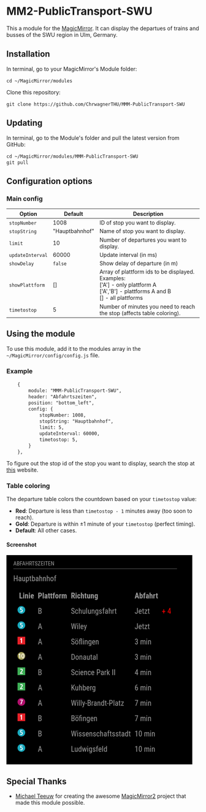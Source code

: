 # MM2-PublicTransport-SWU

This a module for the [MagicMirror](https://github.com/MichMich/MagicMirror). It can display the departues of trains and busses of the SWU region in Ulm, Germany.

## Installation

In terminal, go to your MagicMirror's Module folder:
```
cd ~/MagicMirror/modules
```

Clone this repository:
```
git clone https://github.com/ChrwagnerTHU/MMM-PublicTransport-SWU
```

## Updating

In terminal, go to the Module's folder and pull the latest version from GitHub:
```
cd ~/MagicMirror/modules/MMM-PublicTransport-SWU
git pull
```

## Configuration options

### Main config
|Option|Default|Description|
|---|---|---|
|`stopNumber`|1008|ID of stop you want to display.|
|`stopString`|"Hauptbahnhof"|Name of stop you want to display.|
|`limit`|10|Number of departures you want to display.|
|`updateInterval`|60000|Update interval (in ms)|
|`showDelay`|`false`|Show delay of departure (in m)|
|`showPlattform`|[]|Array of plattform ids to be displayed.<br>Examples:<br>['A'] - only plattform A<br>['A','B'] - plattforms A and B<br>[] - all plattforms|
|`timetostop`|5|Number of minutes you need to reach the stop (affects table coloring).|

## Using the module

To use this module, add it to the modules array in the `~/MagicMirror/config/config.js` file.

### Example
```
    {
        module: "MMM-PublicTransport-SWU",
        header: "Abfahrtszeiten",
        position: "bottom_left",
        config: {
            stopNumber: 1008,
            stopString: "Hauptbahnhof",
            limit: 5,
            updateInterval: 60000,
            timetostop: 5,
        }
    },
```
To figure out the stop id of the stop you want to display, search the stop at [this](https://echtzeit.swu.de/haltestelle/abfahrtsmonitor#) website.
### Table coloring
The departure table colors the countdown based on your `timetostop` value:
- **Red**: Departure is less than `timetostop - 1` minutes away (too soon to reach).
- **Gold**: Departure is within ±1 minute of your `timetostop` (perfect timing).
- **Default**: All other cases.
#### Screenshot
![Screenshot of module](MMM-PublicTransport-SWU_Screenshot.png "Screenshot of module")

## Special Thanks
- [Michael Teeuw](https://github.com/MichMich) for creating the awesome [MagicMirror2](https://github.com/MichMich/MagicMirror/tree/develop) project that made this module possible.
